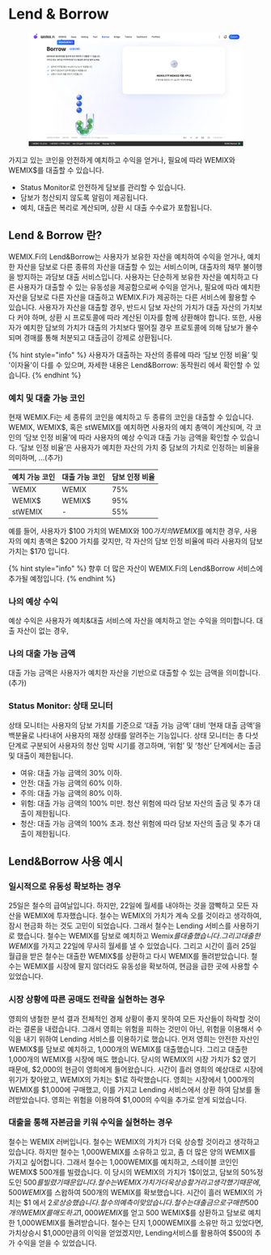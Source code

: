# Lend & Borrow

<figure><img src="../../.gitbook/assets/borrow.png" alt=""><figcaption></figcaption></figure>

가지고 있는 코인을 안전하게 예치하고 수익을 얻거나, 필요에 따라 WEMIX와 WEMIX$를 대출할 수 있습니다.

* Status Monitor로 안전하게 담보를 관리할 수 있습니다.
* 담보가 청산되지 않도록 알림이 제공됩니다.
* 예치, 대출은 복리로 계산되며, 상환 시 대출 수수료가 포함됩니다.

## Lend & Borrow 란?

WEMIX.Fi의 Lend\&Borrow는 사용자가 보유한 자산을 예치하여 수익을 얻거나, 예치한 자산을 담보로 다른 종류의 자산을 대출할 수 있는 서비스이며, 대출자의 채무 불이행을 방지하는 과담보 대출 서비스입니다. 사용자는 단순하게 보유한 자산을 예치하고 다른 사용자가 대출할 수 있는 유동성을 제공함으로써 수익을 얻거나, 필요에 따라 예치한 자산을 담보로 다른 자산을 대출하고 WEMIX.Fi가 제공하는 다른 서비스에 활용할 수 있습니다. 사용자가 자산을 대출할 경우, 반드시 담보 자산의 가치가 대출 자산의 가치보다 커야 하며, 상환 시 프로토콜에 따라 계산된 이자를 함께 상환해야 합니다. 또한, 사용자가 예치한 담보의 가치가 대출의 가치보다 떨어질 경우 프로토콜에 의해 담보가 몰수되며 경매를 통해 처분되고 대출금이 강제로 상환됩니다.

{% hint style="info" %}
사용자가 대출하는 자산의 종류에 따라 ‘담보 인정 비율’ 및 '이자율'이 다를 수 있으며, 자세한 내용은 Lend\&Borrow: 동작원리 에서 확인할 수 있습니다.
{% endhint %}

### 예치 및 대출 가능 코인

현재 WEMIX.Fi는 세 종류의 코인을 예치하고 두 종류의 코인을 대출할 수 있습니다. WEMIX, WEMIX$, 혹은 stWEMIX를 예치하면 사용자의 예치 총액이 계산되며, 각 코인의 ‘담보 인정 비율’에 따라 사용자의 예상 수익과 대출 가능 금액을 확인할 수 있습니다. ‘담보 인정 비율’은 사용자가 예치한 자산의 가치 중 담보의 가치로 인정하는 비율을 의미하며, …(추가)

| 예치 가능 코인 | 대출 가능 코인 | 담보 인정 비율 |
| -------- | -------- | -------- |
| WEMIX    | WEMIX    | 75%      |
| WEMIX$   | WEMIX$   | 95%      |
| stWEMIX  | -        | 55%      |

예를 들어, 사용자가 $100 가치의 WEMIX와 $100 가치의 WEMIX$를 예치한 경우, 사용자의 예치 총액은 $200 가치를 갖지만, 각 자산의 담보 인정 비율에 따라 사용자의 담보 가치는 $170 입니다.

{% hint style="info" %}
향후 더 많은 자산이 WEMIX.Fi의 Lend\&Borrow 서비스에 추가될 예정입니다.
{% endhint %}

### 나의 예상 수익

예상 수익은 사용자가 예치&대출 서비스에 자산을 예치하고 얻는 수익을 의미합니다. 대출 자산이 없는 경우,

### 나의 대출 가능 금액

대출 가능 금액은 사용자가 예치한 자산을 기반으로 대출할 수 있는 금액을 의미합니다.(추가)

### Status Monitor: 상태 모니터

상태 모니터는 사용자의 담보 가치를 기준으로 ‘대출 가능 금액’ 대비 ‘현재 대출 금액’을 백분율로 나타내어 사용자의 재정 상태를 알려주는 기능입니다. 상태 모니터는 총 다섯 단계로 구분되어 사용자의 청산 임박 시기를 경고하며, ‘위험’ 및 ‘청산’ 단계에서는 출금 및 대출이 제한됩니다.

* 여유: 대출 가능 금액의 30% 이하.
* 안전: 대출 가능 금액의 60% 이하.
* 주의: 대출 가능 금액의 80% 이하.
* 위험: 대출 가능 금액의 100% 미만. 청산 위험에 따라 담보 자산의 출금 및 추가 대출이 제한됩니다.
* 청산: 대출 가능 금액의 100% 초과. 청산 위험에 따라 담보 자산의 출금 및 추가 대출이 제한됩니다.

## Lend\&Borrow 사용 예시

### 일시적으로 유동성 확보하는 경우

25일은 철수의 급여날입니다. 하지만, 22일에 월세를 내야하는 것을 깜빡하고 모든 자산을 WEMIX에 투자했습니다. 철수는 WEMIX의 가치가 계속 오를 것이라고 생각하여, 잠시 현금화 하는 것도 고민이 되었습니다. 그래서 철수는 Lending 서비스를 사용하기로 했습니다. 철수는 WEMIX를 담보로 예치하고 Wemix$를 대출했습니다. 그리고 대출한 WEMIX$를 가지고 22일에 무사히 월세를 낼 수 있었습니다. 그리고 시간이 흘러 25일 월급을 받은 철수는 대출한 WEMIX$를 상환하고 다시 WEMIX를 돌려받았습니다. 철수는 WEMIX를 시장에 팔지 않더라도 유동성을 확보하여, 현금을 급한 곳에 사용할 수 있었습니다.

### 시장 상황에 따른 공매도 전략을 실현하는 경우

영희의 냉철한 분석 결과 전체적인 경제 상황이 좋지 못하여 모든 자산들이 하락할 것이라는 결론을 내렸습니다. 그래서 영희는 위험을 피하는 것만이 아닌, 위험을 이용해서 수익을 내기 위하여 Lending 서비스를 이용하기로 했습니다. 먼저 영희는 안전한 자산인 WEMIX$를 담보로 예치하고, 1,000개의 WEMIX를 대출했습니다. 그리고 대출한 1,000개의 WEMIX를 시장에 매도 했습니다. 당시의 WEMIX의 시장 가치가 $2 였기 때문에, $2,000의 현금이 영희에게 들어왔습니다. 시간이 흘러 영희의 예상대로 시장에 위기가 찾아왔고, WEMIX의 가치는 $1로 하락했습니다. 영희는 시장에서 1,000개의 WEMIX를 $1,000에 구매했고, 이를 가지고 Lending 서비스에서 상환 하여 담보를 돌려받았습니다. 영희는 위험을 이용하여 $1,000의 수익을 추가로 얻게 되었습니다.

### 대출을 통해 자본금을 키워 수익을 실현하는 경우

철수는 WEMIX 러버입니다. 철수는 WEMIX의 가치가 더욱 상승할 것이라고 생각하고 있습니다. 하지만 철수는 1,000WEMIX를 소유하고 있고, 좀 더 많은 양의 WEMIX를 가지고 싶어합니다. 그래서 철수는 1,000WEMIX를 예치하고, 스테이블 코인인 WEMIX$ 500개를 빌렸습니다. 이 당시의 WEMIX의 가치가 1$이었고, 담보의 50%정도인 $500를 빌렸기 때문입니다. 철수는 WEMIX가치가 더욱 상승할 거라고 생각했기때문에, 500 WEMIX$를 스왑하여 500개의 WEMIX를 확보했습니다. 시간이 흘러 WEMIX의 가치는 $1 에서 $2로 상승했습니다. 철수의 예측이 맞았습니다. 철수는 대출금으로 구매한 500개의 WEMIX를 매도 하고 1,000 WEMIX$를 얻고 500 WEMIX$를 상환하고 담보로 예치한 1,000WEMIX를 돌려받습니다. 철수는 단지 1,000WEMIX를 소유만 하고 있었다면, 가치상승시 $1,000만큼의 이익을 얻었겠지만, Lending서비스를 활용하여 $500의 추가 수익을 얻을 수 있었습니다.
